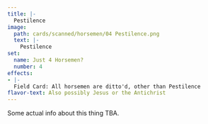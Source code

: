 ```yaml
---
title: |-
  Pestilence
image: 
  path: cards/scanned/horsemen/04 Pestilence.png
  text: |-
    Pestilence
set:
  name: Just 4 Horsemen?
  number: 4
effects: 
- |-
  Field Card: All horsemen are ditto'd, other than Pestilence
flavor-text: Also possibly Jesus or the Antichrist
---
```

Some actual info about this thing TBA.
